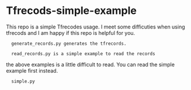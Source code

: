 # Tfrecods-simple-example
 This repo is a simple Tfrecodes usage. I meet some difficuties when using tfrecods and I am happy if this repo is helpful for you.
 
      generate_records.py generates the tfrecords.
   
      read_records.py is a simple example to read the records
   
   
 the above examples is a little difficult to read. You can read the simple example first instead.
 
      simple.py
